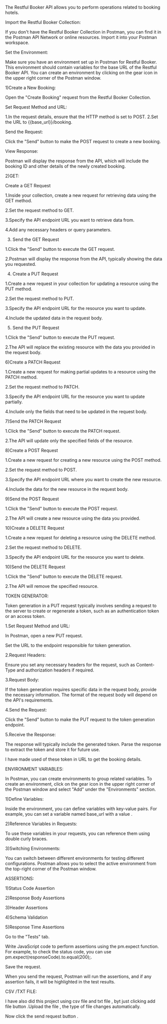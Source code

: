 The Restful Booker API allows you to perform operations related to booking hotels. 

Import the Restful Booker Collection:

If you don't have the Restful Booker Collection in Postman, you can find it in the Postman API Network or online resources. Import it into your Postman workspace. 

Set the Environment:

Make sure you have an environment set up in Postman for Restful Booker. This environment should contain variables for the base URL of the Restful Booker API. You can create an environment by clicking on the gear icon in the upper right corner of the Postman window.

1)Create a New Booking:

Open the "Create Booking" request from the Restful Booker Collection.

Set Request Method and URL:

1.In the request details, ensure that the HTTP method is set to POST.
2.Set the URL to {{base_url}}/booking.

Send the Request:

Click the "Send" button to make the POST request to create a new booking.

View Response:

Postman will display the response from the API, which will include the booking ID and other details of the newly created booking.

2)GET:

Create a GET Request

1.Inside your collection, create a new request for retrieving data using the GET method.

2.Set the request method to GET.

3.Specify the API endpoint URL you want to retrieve data from.

4.Add any necessary headers or query parameters.

3) Send the GET Request

1.Click the "Send" button to execute the GET request.

2.Postman will display the response from the API, typically showing the data you requested.

4) Create a PUT Request

1.Create a new request in your collection for updating a resource using the PUT method.

2.Set the request method to PUT.

3.Specify the API endpoint URL for the resource you want to update.

4.Include the updated data in the request body.

5) Send the PUT Request

1.Click the "Send" button to execute the PUT request.

2.The API will replace the existing resource with the data you provided in the request body.

6)Create a PATCH Request

1.Create a new request for making partial updates to a resource using the PATCH method.

2.Set the request method to PATCH.

3.Specify the API endpoint URL for the resource you want to update partially.

4.Include only the fields that need to be updated in the request body.

7)Send the PATCH Request

1.Click the "Send" button to execute the PATCH request.

2.The API will update only the specified fields of the resource.

8)Create a POST Request

1.Create a new request for creating a new resource using the POST method.

2.Set the request method to POST.

3.Specify the API endpoint URL where you want to create the new resource.

4.Include the data for the new resource in the request body.

9)Send the POST Request

1.Click the "Send" button to execute the POST request.

2.The API will create a new resource using the data you provided.

10)Create a DELETE Request

1.Create a new request for deleting a resource using the DELETE method.

2.Set the request method to DELETE.

3.Specify the API endpoint URL for the resource you want to delete.

10)Send the DELETE Request

1.Click the "Send" button to execute the DELETE request.

2.The API will remove the specified resource.

TOKEN GENERATOR:

Token generation in a PUT request typically involves sending a request to the server to create or regenerate a token, such as an authentication token or an access token. 

1.Set Request Method and URL:

In Postman, open a new PUT request.

Set the URL to the endpoint responsible for token generation.

2.Request Headers:

Ensure you set any necessary headers for the request, such as Content-Type and authorization headers if required.

3.Request Body:

If the token generation requires specific data in the request body, provide the necessary information. The format of the request body will depend on the API's requirements.

4.Send the Request:

Click the "Send" button to make the PUT request to the token generation endpoint.

5.Receive the Response:

The response will typically include the generated token. Parse the response to extract the token and store it for future use.

I have made used of these token in URL to get the booking details.

ENVIRONMENT VARIABLES:


In Postman, you can create environments to group related variables. To create an environment, click on the gear icon in the upper right corner of the Postman window and select "Add" under the "Environments" section.

1)Define Variables:

Inside the environment, you can define variables with key-value pairs. For example, you can set a variable named base_url with a value .

2)Reference Variables in Requests:

To use these variables in your requests, you can reference them using double curly braces. 

3)Switching Environments:

You can switch between different environments for testing different configurations. Postman allows you to select the active environment from the top-right corner of the Postman window.


ASSERTIONS:

1)Status Code Assertion

2)Response Body Assertions

3)Header Assertions

4)Schema Validation

5)Response Time Assertions

Go to the "Tests" tab.

Write JavaScript code to perform assertions using the pm.expect function. For example, to check the status code, you can use pm.expect(responseCode).to.equal(200);.

Save the request.

When you send the request, Postman will run the assertions, and if any assertion fails, it will be highlighted in the test results.

CSV /TXT FILE:

I have also did this project using csv file and txt file , byt just clicking add  file button .Upload the file , the type of file changes automatically.

Now click the send request button .








